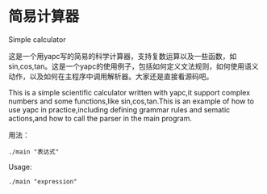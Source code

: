 # 简易计算器

Simple calculator

这是一个用yapc写的简易的科学计算器，支持复数运算以及一些函数，如sin,cos,tan。这是一个yapc的使用例子，包括如何定义文法规则，如何使用语义动作，以及如何在主程序中调用解析器。大家还是直接看源码吧。

This is a simple scientific calculator written with yapc,it support complex numbers and some functions,like sin,cos,tan.This is an example of how to use yapc in practice,including defining grammar rules and sematic actions,and how to call the parser in the main program.

用法：
```shell
./main "表达式"
```

Usage:
```shell
./main "expression"
```